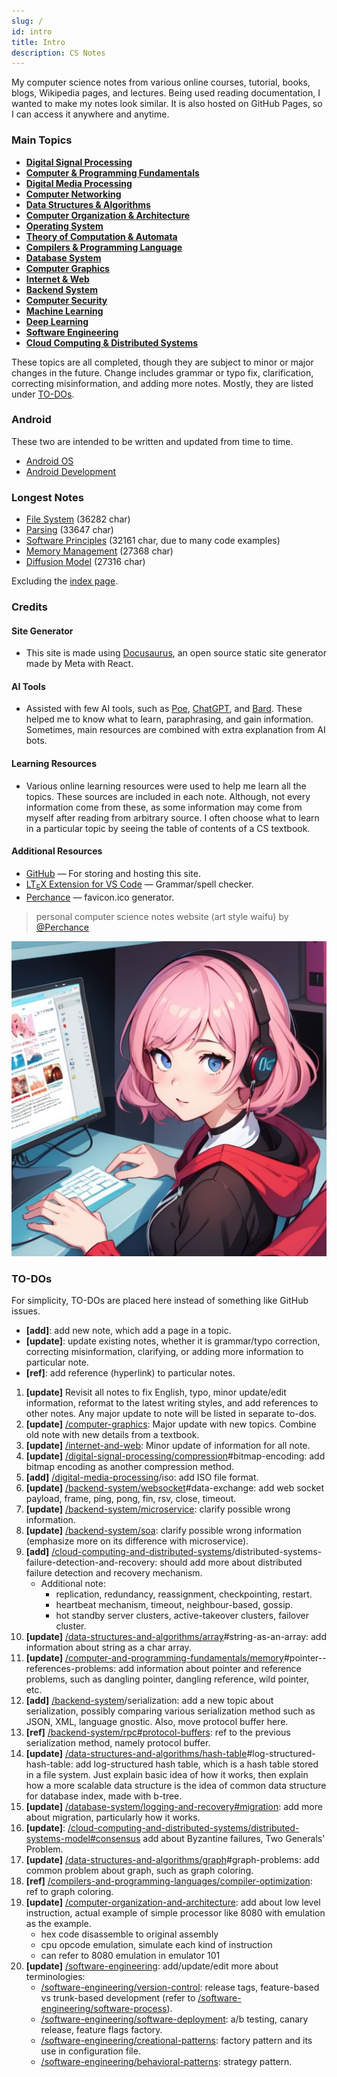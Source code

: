 ```yaml
---
slug: /
id: intro
title: Intro
description: CS Notes
---
```


My computer science notes from various online courses, tutorial, books, blogs, Wikipedia pages, and lectures. Being used reading documentation, I wanted to make my notes look similar. It is also hosted on GitHub Pages, so I can access it anywhere and anytime.

### Main Topics

- **[Digital Signal Processing](digital-signal-processing)**
- **[Computer & Programming Fundamentals](computer-and-programming-fundamentals)**
- **[Digital Media Processing](digital-media-processing)**
- **[Computer Networking](computer-networking)**
- **[Data Structures & Algorithms](data-structures-and-algorithms)**
- **[Computer Organization & Architecture](computer-organization-and-architecture)**
- **[Operating System](operating-system)**
- **[Theory of Computation & Automata](theory-of-computation-and-automata)**
- **[Compilers & Programming Language](compilers-and-programming-languages)**
- **[Database System](database-system)**
- **[Computer Graphics](computer-graphics)**
- **[Internet & Web](internet-and-web)**
- **[Backend System](backend-system)**
- **[Computer Security](computer-security)**
- **[Machine Learning](machine-learning)**
- **[Deep Learning](deep-learning)**
- **[Software Engineering](software-engineering)**
- **[Cloud Computing & Distributed Systems](cloud-computing-and-distributed-systems)**

These topics are all completed, though they are subject to minor or major changes in the future. Change includes grammar or typo fix, clarification, correcting misinformation, and adding more notes. Mostly, they are listed under [TO-DOs](#to-dos).

### Android

These two are intended to be written and updated from time to time.

- [Android OS](android-os)
- [Android Development](android-development)

### Longest Notes

- [File System](operating-system/file-system) (36282 char)
- [Parsing](/compilers-and-programming-languages/parsing) (33647 char)
- [Software Principles](software-engineering/software-principles) (32161 char, due to many code examples)
- [Memory Management](operating-system/memory-management) (27368 char)
- [Diffusion Model](deep-learning/diffusion-model) (27316 char)

Excluding the [index page](/index).

### Credits

#### Site Generator

- This site is made using [Docusaurus](https://docusaurus.io/), an open source static site generator made by Meta with React.

#### AI Tools

- Assisted with few AI tools, such as [Poe](https://poe.com), [ChatGPT](https://chat.openai.com/), and [Bard](https://bard.google.com/). These helped me to know what to learn, paraphrasing, and gain information. Sometimes, main resources are combined with extra explanation from AI bots.

#### Learning Resources

- Various online learning resources were used to help me learn all the topics. These sources are included in each note. Although, not every information come from these, as some information may come from myself after reading from arbitrary source. I often choose what to learn in a particular topic by seeing the table of contents of a CS textbook.

#### Additional Resources

- [GitHub](https://github.com/) — For storing and hosting this site.
- [LT<sub>E</sub>X Extension for VS Code](https://github.com/valentjn/vscode-ltex) — Grammar/spell checker.
- [Perchance](https://perchance.org/ai-icon-generator) — favicon.ico generator.

> personal computer science notes website (art style waifu) by [@Perchance](https://perchance.org/ai-icon-generator)

![CS waifu](./cs-waifu.jpg)

### TO-DOs

For simplicity, TO-DOs are placed here instead of something like GitHub issues.

- **[add]**: add new note, which add a page in a topic.
- **[update]**: update existing notes, whether it is grammar/typo correction, correcting misinformation, clarifying, or adding more information to particular note.
- **[ref]**: add reference (hyperlink) to particular notes.

1. **[update]** Revisit all notes to fix English, typo, minor update/edit information, reformat to the latest writing styles, and add references to other notes. Any major update to note will be listed in separate to-dos.
2. **[update]** [/computer-graphics](/computer-graphics): Major update with new topics. Combine old note with new details from a textbook.
3. **[update]** [/internet-and-web](/internet-and-web): Minor update of information for all note.
4. **[update]** [/digital-signal-processing/compression](/digital-signal-processing/compression)#bitmap-encoding: add bitmap encoding as another compression method.
5. **[add]** [/digital-media-processing](/digital-media-processing)/iso: add ISO file format.
6. **[update]** [/backend-system/websocket](/backend-system/websocket)#data-exchange: add web socket payload, frame, ping, pong, fin, rsv, close, timeout.
7. **[update]** [/backend-system/microservice](/backend-system/microservice): clarify possible wrong information.
8. **[update]** [/backend-system/soa](/backend-system/soa): clarify possible wrong information (emphasize more on its difference with microservice).
9. **[add]** [/cloud-computing-and-distributed-systems](/cloud-computing-and-distributed-systems)/distributed-systems-failure-detection-and-recovery: should add more about distributed failure detection and recovery mechanism.
   - Additional note:
     - replication, redundancy, reassignment, checkpointing, restart.
     - heartbeat mechanism, timeout, neighbour-based, gossip.
     - hot standby server clusters, active-takeover clusters, failover cluster.
10. **[update]** [/data-structures-and-algorithms/array](/data-structures-and-algorithms/array)#string-as-an-array: add information about string as a char array.
11. **[update]** [/computer-and-programming-fundamentals/memory](/data-structures-and-algorithms/array)#pointer--references-problems: add information about pointer and reference problems, such as dangling pointer, dangling reference, wild pointer, etc.
12. **[add]** [/backend-system](/backend-system)/serialization: add a new topic about serialization, possibly comparing various serialization method such as JSON, XML, language gnostic. Also, move protocol buffer here.
13. **[ref]** [/backend-system/rpc#protocol-buffers](/backend-system/rpc#protocol-buffers): ref to the previous serialization method, namely protocol buffer.
14. **[update]** [/data-structures-and-algorithms/hash-table](/data-structures-and-algorithms/hash-table)#log-structured-hash-table: add log-structured hash table, which is a hash table stored in a file system. Just explain basic idea of how it works, then explain how a more scalable data structure is the idea of common data structure for database index, made with b-tree.
15. **[update]** [/database-system/logging-and-recovery#migration](/database-system/logging-and-recovery#migration): add more about migration, particularly how it works.
16. **[update]**: [/cloud-computing-and-distributed-systems/distributed-systems-model#consensus](/cloud-computing-and-distributed-systems/distributed-systems-model#consensus) add about Byzantine failures, Two Generals' Problem.
17. **[update]** [/data-structures-and-algorithms/graph](/data-structures-and-algorithms/graph)#graph-problems: add common problem about graph, such as graph coloring.
18. **[ref]** [/compilers-and-programming-languages/compiler-optimization](/compilers-and-programming-languages/compiler-optimization): ref to graph coloring.
19. **[update]** [/computer-organization-and-architecture](/computer-organization-and-architecture): add about low level instruction, actual example of simple processor like 8080 with emulation as the example.
    - hex code disassemble to original assembly
    - cpu opcode emulation, simulate each kind of instruction
    - can refer to 8080 emulation in emulator 101
20. **[update]** [/software-engineering](/software-engineering): add/update/edit more about terminologies:
    - [/software-engineering/version-control](/software-engineering/version-control): release tags, feature-based vs trunk-based development (refer to [/software-engineering/software-process](/software-engineering/software-process)).
    - [/software-engineering/software-deployment](/software-engineering/software-deployment): a/b testing, canary release, feature flags factory.
    - [/software-engineering/creational-patterns](/software-engineering/creational-patterns): factory pattern and its use in configuration file.
    - [/software-engineering/behavioral-patterns](/software-engineering/behavioral-patterns): strategy pattern.
